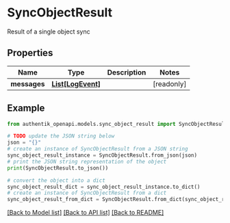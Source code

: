 # SyncObjectResult

Result of a single object sync

## Properties

Name | Type | Description | Notes
------------ | ------------- | ------------- | -------------
**messages** | [**List[LogEvent]**](LogEvent.md) |  | [readonly] 

## Example

```python
from authentik_openapi.models.sync_object_result import SyncObjectResult

# TODO update the JSON string below
json = "{}"
# create an instance of SyncObjectResult from a JSON string
sync_object_result_instance = SyncObjectResult.from_json(json)
# print the JSON string representation of the object
print(SyncObjectResult.to_json())

# convert the object into a dict
sync_object_result_dict = sync_object_result_instance.to_dict()
# create an instance of SyncObjectResult from a dict
sync_object_result_from_dict = SyncObjectResult.from_dict(sync_object_result_dict)
```
[[Back to Model list]](../README.md#documentation-for-models) [[Back to API list]](../README.md#documentation-for-api-endpoints) [[Back to README]](../README.md)


